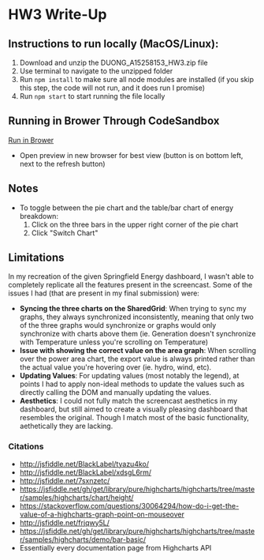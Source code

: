 # HW3 Write-Up

## Instructions to run locally (MacOS/Linux):
1. Download and unzip the DUONG_A15258153_HW3.zip file
2. Use terminal to navigate to the unzipped folder
3. Run `npm install` to make sure all node modules are installed (if you skip this step, the code will not run, and it does run I promise)
4. Run `npm start` to start running the file locally

## Running in Brower Through CodeSandbox
[Run in Brower](https://codesandbox.io/embed/testbox3-kgyk1?fontsize=14&hidenavigation=1&theme=dark)
- Open preview in new browser for best view (button is on bottom left, next to the refresh button)

## Notes
- To toggle between the pie chart and the table/bar chart of energy breakdown:
    1. Click on the three bars in the upper right corner of the pie chart
    2. Click "Switch Chart"

## Limitations
In my recreation of the given Springfield Energy dashboard, I wasn't able to completely replicate all the features present in the screencast. Some of the issues I had (that are present in my final submission) were:
- **Syncing the three charts on the SharedGrid**: When trying to sync my graphs, they always synchronized inconsistently, meaning that only two of the three graphs would synchronize or graphs would only synchronize with charts above them (ie. Generation doesn't synchronize with Temperature unless you're scrolling on Temperature)
- **Issue with showing the correct value on the area graph**: When scrolling over the power area chart, the export value is always printed rather than the actual value you're hovering over (ie. hydro, wind, etc).
- **Updating Values**: For updating values (most notably the legend), at points I had to apply non-ideal methods to update the values such as directly calling the DOM and manually updating the values.
- **Aesthetics**: I could not fully match the screencast aesthetics in my dashboard, but still aimed to create a visually pleasing dashboard that resembles the original. Though I match most of the basic functionality, aethetically they are lacking.

### Citations
- http://jsfiddle.net/BlackLabel/tyazu4ko/
- http://jsfiddle.net/BlackLabel/xdsgL6rm/
- http://jsfiddle.net/7sxnzetc/
- https://jsfiddle.net/gh/get/library/pure/highcharts/highcharts/tree/master/samples/highcharts/chart/height/
- https://stackoverflow.com/questions/30064294/how-do-i-get-the-value-of-a-highcharts-graph-point-on-mouseover
- http://jsfiddle.net/frjqwy5L/
- https://jsfiddle.net/gh/get/library/pure/highcharts/highcharts/tree/master/samples/highcharts/demo/bar-basic/
- Essentially every documentation page from Highcharts API